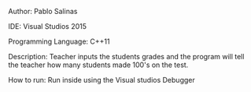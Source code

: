 Author: Pablo Salinas

IDE: Visual Studios 2015

Programming Language: C++11 

Description: Teacher inputs the students grades and the program will tell the teacher how many students made 100's on the test.

How to run: Run inside using the Visual studios Debugger 
